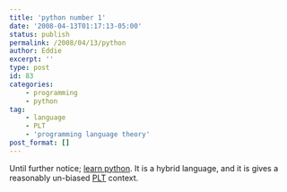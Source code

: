 ```yaml
---
title: 'python number 1'
date: '2008-04-13T01:17:13-05:00'
status: publish
permalink: /2008/04/13/python
author: Eddie
excerpt: ''
type: post
id: 83
categories:
    - programming
    - python
tag:
    - language
    - PLT
    - 'programming language theory'
post_format: []
---
```

Until further notice; [learn python](http://python.org/). It is a hybrid language, and it is gives a reasonably un-biased [PLT](http://en.wikipedia.org/wiki/Programming_language_theory) context.